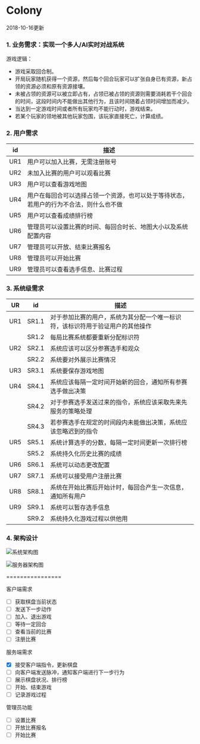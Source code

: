 Colony
===
2018-10-16更新

### 1. 业务需求：实现一个多人/AI实时对战系统
游戏逻辑：
- 游戏采取回合制。
- 开局玩家随机获得一个资源，然后每个回合玩家可以扩张自身已有资源，新占领的资源必须和原有资源接壤。
- 未被占领的资源可以被立即占有，占领已被占领的资源则需要消耗若干个回合的时间，这段时间内不能做出其他行为，且该时间随着占领时间增加而减少。
- 当达到一定游戏时间或者所有玩家均不能行动时，游戏结束。
- 若某个玩家的领地被其他玩家包围，该玩家直接死亡，计算成绩。

### 2. 用户需求
|id|描述|
|---|---|
|UR1|用户可以加入比赛，无需注册账号|
|UR2|未加入比赛的用户可以观看比赛|
|UR3|用户可以查看游戏地图|
|UR4|用户在每回合可以选择占领一个资源，也可以处于等待状态，若用户的行为不合法，则什么也不做|
|UR5|用户可以查看成绩排行榜|
|UR6|管理员可以设置比赛的时间、每回合时长、地图大小以及系统配置内容|
|UR7|管理员可以开放、结束比赛报名|
|UR8|管理员可以开始比赛|
|UR9|管理员可以查看选手信息、比赛过程|

### 3. 系统级需求
|UR|id|描述|
|---|---|---|
|UR1|SR1.1|对于参加比赛的用户，系统为其分配一个唯一标识符，该标识符用于验证用户的其他操作|
|   |SR1.2|每局比赛系统都要重新分配标识符|
|UR2|SR2.1|系统应该可以区分参赛选手和观众|
|   |SR2.2|系统要对外展示比赛情况|
|UR3|SR3.1|系统要保存游戏地图|
|UR4|SR4.1|系统应该每隔一定时间开始新的回合，通知所有参赛选手做出决策|
|   |SR4.2|对于参赛选手发送过来的指令，系统应该采取先来先服务的策略处理|
|   |SR4.3|若参赛选手在规定的时间段内未能做出决策，系统应该忽略迟到的指令|
|UR5|SR5.1|系统计算选手的分数，每隔一定时间更新一次排行榜|
|   |SR5.2|系统持久化历史比赛的成绩|
|UR6|SR6.1|系统可以动态更改配置|
|UR7|SR7.1|系统可以接受用户注册比赛|
|UR8|SR8.1|系统在开始比赛后开始计时，每回合产生一次信息，通知所有用户|
|UR9|SR9.1|系统可以暂存选手信息|
|   |SR9.2|系统持久化游戏过程以供他用|

### 4. 架构设计

![系统架构图]()

![服务器架构图]()

================

客户端需求
- [ ] 获取棋盘当前状态
- [ ] 发送下一步动作
- [ ] 加入、退出游戏
- [ ] 等待一定回合
- [ ] 查看当前的比赛
- [ ] 注册比赛

服务端需求
- [x] 接受客户端指令，更新棋盘
- [ ] 向客户端发送脉冲，通知客户端进行下一步行为
- [ ] 展示棋盘状况、排行榜
- [ ] 开始、结束游戏
- [ ] 记录游戏过程

管理员功能
- [ ] 设置比赛
- [ ] 开放比赛报名
- [ ] 开始比赛
